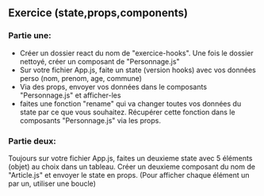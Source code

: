 ## Exercice (state,props,components)

### Partie une:

-   Créer un dossier react du nom de "exercice-hooks". Une fois le dossier nettoyé, créer un composant de "Personnage.js"
-   Sur votre fichier App.js, faite un state (version hooks) avec vos données perso (nom, prenom, age, commune)
-   Via des props, envoyer vos données dans le composants "Personnage.js" et afficher-les
-   faites une fonction "rename" qui va changer toutes vos données du state par ce que vous souhaitez. Récupérer cette fonction dans le composants "Personnage.js" via les props.

### Partie deux:

Toujours sur votre fichier App.js, faites un deuxieme state avec 5 éléments (objet) au choix dans un tableau.
Créer un deuxieme composant du nom de "Article.js" et envoyer le state en props. (Pour afficher chaque élément un par un, utiliser une boucle)
